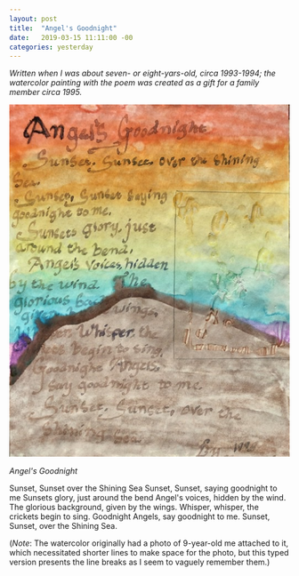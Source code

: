 ```yaml
---
layout: post
title:  "Angel's Goodnight"
date:   2019-03-15 11:11:00 -00
categories: yesterday
---
```

*Written when I was about seven- or eight-yars-old, circa 1993-1994; the watercolor painting with the poem was created as a gift for a family member circa 1995.*


![My helpful screenshot](/assets/F4492462-2D69-48E9-B096-89813F68429D.jpeg)


*Angel's Goodnight*  


Sunset, Sunset over the Shining Sea
Sunset, Sunset, saying goodnight to me <!--more-->
Sunsets glory, just around the bend
Angel's voices, hidden by the wind.
The glorious background, given by the wings. 
Whisper, whisper, the crickets begin to sing.
Goodnight Angels, say goodnight to me. 
Sunset, Sunset, over the Shining Sea. 


(*Note*: The watercolor originally had a photo of 9-year-old me attached to it, which necessitated shorter lines to make space for the photo, but this typed version presents the line breaks as I seem to vaguely remember them.)
